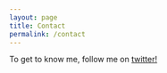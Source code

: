 ```yaml
---
layout: page
title: Contact
permalink: /contact
---
```


To get to know me, follow me on [twitter!](https://twitter.com/yurtbae)
